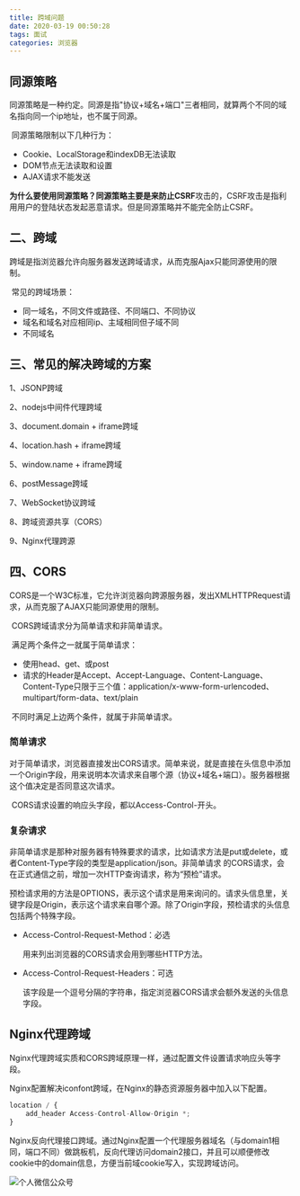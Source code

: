 ```yaml
---
title: 跨域问题
date: 2020-03-19 00:50:28
tags: 面试
categories: 浏览器
---
```


## 同源策略

​	同源策略是一种约定。同源是指"协议+域名+端口"三者相同，就算两个不同的域名指向同一个ip地址，也不属于同源。

​	同源策略限制以下几种行为：

- Cookie、LocalStorage和indexDB无法读取
- DOM节点无法读取和设置
- AJAX请求不能发送

**为什么要使用同源策略？**同源策略主要是来防止**CSRF**攻击的，CSRF攻击是指利用用户的登陆状态发起恶意请求。但是同源策略并不能完全防止CSRF。

## 二、跨域

​	跨域是指浏览器允许向服务器发送跨域请求，从而克服Ajax只能同源使用的限制。

​	常见的跨域场景：

- 同一域名，不同文件或路径、不同端口、不同协议
- 域名和域名对应相同ip、主域相同但子域不同
- 不同域名

## 三、常见的解决跨域的方案

1、JSONP跨域

2、nodejs中间件代理跨域

3、document.domain + iframe跨域

4、location.hash + iframe跨域

5、window.name + iframe跨域

6、postMessage跨域

7、WebSocket协议跨域

8、跨域资源共享（CORS）

9、Nginx代理跨源

## 四、CORS

​	CORS是一个W3C标准，它允许浏览器向跨源服务器，发出XMLHTTPRequest请求，从而克服了AJAX只能同源使用的限制。

​	CORS跨域请求分为简单请求和非简单请求。

​	满足两个条件之一就属于简单请求：

- 使用head、get、或post
- 请求的Header是Accept、Accept-Language、Content-Language、Content-Type只限于三个值：application/x-www-form-urlencoded、multipart/form-data、text/plain

​	不同时满足上边两个条件，就属于非简单请求。

### 简单请求

​	对于简单请求，浏览器直接发出CORS请求。简单来说，就是直接在头信息中添加一个Origin字段，用来说明本次请求来自哪个源（协议+域名+端口）。服务器根据这个值决定是否同意这次请求。

​	CORS请求设置的响应头字段，都以Access-Control-开头。

### 复杂请求

​	非简单请求是那种对服务器有特殊要求的请求，比如请求方法是put或delete，或者Content-Type字段的类型是application/json。非简单请求 的CORS请求，会在正式通信之前，增加一次HTTP查询请求，称为“预检”请求。

​	预检请求用的方法是OPTIONS，表示这个请求是用来询问的。请求头信息里，关键字段是Origin，表示这个请求来自哪个源。除了Origin字段，预检请求的头信息包括两个特殊字段。

- Access-Control-Request-Method：必选

  用来列出浏览器的CORS请求会用到哪些HTTP方法。

- Access-Control-Request-Headers：可选

  该字段是一个逗号分隔的字符串，指定浏览器CORS请求会额外发送的头信息字段。

## Nginx代理跨域

​	Nginx代理跨域实质和CORS跨域原理一样，通过配置文件设置请求响应头等字段。

​	Nginx配置解决iconfont跨域，在Nginx的静态资源服务器中加入以下配置。

``` js
location / {
    add_header Access-Control-Allow-Origin *;
}
```

​	Nginx反向代理接口跨域。通过Nginx配置一个代理服务器域名（与domain1相同，端口不同）做跳板机，反向代理访问domain2接口，并且可以顺便修改cookie中的domain信息，方便当前域cookie写入，实现跨域访问。

![个人微信公众号](https://img-blog.csdnimg.cn/20200402001106322.jpg?x-oss-process=image/watermark,type_ZmFuZ3poZW5naGVpdGk,shadow_10,text_aHR0cHM6Ly9ibG9nLmNzZG4ubmV0L3FxXzQxOTA3ODA2,size_16,color_FFFFFF,t_70)